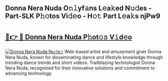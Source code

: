 ## Donna Nera Nuda O𝚗𝚕yf𝚊ns L𝚎a𝚔ed N𝚞𝚍es - Part-SLK P𝚑𝚘tos Vi𝚍𝚎o - H𝚘𝚝 Part L𝚎a𝚔s njPw9

# <h2><a href="http://kf469l.oniu.top/?m=Donna+Nera+Nuda">🔗👉 🔴 Donna Nera Nuda P𝚑ot𝚘𝚜 V𝚒d𝚎o</a></h2>

[![Donna Nera Nuda Nu𝚍e𝚜](https://i.imgur.com/0qMVB7G.gif)](http://kf469l.oniu.top/?m=Donna+Nera+Nuda)
Web-based artist and amusement giver Donna Nera Nuda, known for disseminating dance and lifestyle knowledge through trending dance trends and short videos. Trailblazing technologist Donna Nera Nuda, recognized for their innovative solutions and commitment to advancing technology.  
